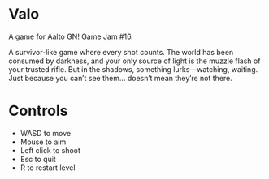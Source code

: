 # Valo

A game for Aalto GN! Game Jam #16.

A survivor-like game where every shot counts. The world has been consumed by darkness, and your only source of light is the muzzle flash of your trusted rifle. But in the shadows, something lurks—watching, waiting. Just because you can’t see them… doesn’t mean they’re not there.

# Controls

* WASD to move
* Mouse to aim
* Left click to shoot
* Esc to quit
* R to restart level
